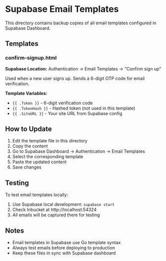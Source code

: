 # Supabase Email Templates

This directory contains backup copies of all email templates configured in Supabase Dashboard.

## Templates

### confirm-signup.html
**Supabase Location:** Authentication → Email Templates → "Confirm sign up"

Used when a new user signs up. Sends a 6-digit OTP code for email verification.

**Template Variables:**
- `{{ .Token }}` - 6-digit verification code
- `{{ .TokenHash }}` - Hashed token (not used in this template)
- `{{ .SiteURL }}` - Your site URL from Supabase config

## How to Update

1. Edit the template file in this directory
2. Copy the content
3. Go to Supabase Dashboard → Authentication → Email Templates
4. Select the corresponding template
5. Paste the updated content
6. Save changes

## Testing

To test email templates locally:
1. Use Supabase local development: `supabase start`
2. Check Inbucket at http://localhost:54324
3. All emails will be captured there for testing

## Notes

- Email templates in Supabase use Go template syntax
- Always test emails before deploying to production
- Keep these files in sync with Supabase dashboard
